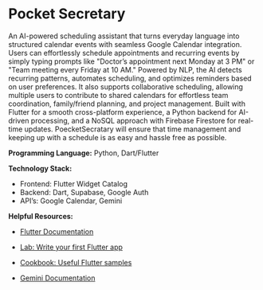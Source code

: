 # Pocket Secretary

An AI-powered scheduling assistant that turns everyday language into structured calendar events with seamless Google Calendar integration. Users can effortlessly schedule appointments and recurring events by simply typing prompts like "Doctor’s appointment next Monday at 3 PM" or "Team meeting every Friday at 10 AM." Powered by NLP, the AI detects recurring patterns, automates scheduling, and optimizes reminders based on user preferences. It also supports collaborative scheduling, allowing multiple users to contribute to shared calendars for effortless team coordination, family/friend planning, and project management. Built with Flutter for a smooth cross-platform experience, a Python backend for AI-driven processing, and a NoSQL approach with Firebase Firestore for real-time updates. PoecketSecratary will ensure that time management and keeping up with a schedule is as easy and hassle free as possible. 

**Programming Language:** Python, Dart/Flutter

**Technology Stack:**
- Frontend: Flutter Widget Catalog
- Backend: Dart, Supabase, Google Auth
- API’s: Google Calendar, Gemini

**Helpful Resources:**

- [Flutter Documentation](https://docs.flutter.dev/)
- [Lab: Write your first Flutter app](https://docs.flutter.dev/get-started/codelab)
- [Cookbook: Useful Flutter samples](https://docs.flutter.dev/cookbook)

- [Gemini Documentation](https://ai.google.dev/gemini-api/docs)

